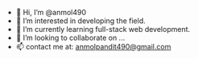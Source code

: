 - 👋 Hi, I’m @anmol490
- 👀 I’m interested in developing the field.
- 🌱 I’m currently learning full-stack web development.
- 💞️ I’m looking to collaborate on ...
- 📫 contact me at: anmolpandit490@gmail.com

<!---
anmol490/anmol490 is a ✨ special ✨ repository because its `README.md` (this file) appears on your GitHub profile.
You can click the Preview link to take a look at your changes.
--->

